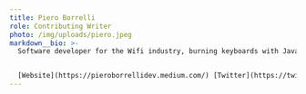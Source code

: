 ```yaml
---
title: Piero Borrelli
role: Contributing Writer
photo: /img/uploads/piero.jpeg
markdown__bio: >-
  Software developer for the Wifi industry, burning keyboards with JavaScript.


  [Website](https://pieroborrellidev.medium.com/) [Twitter](https://twitter.com/BorrelliDev)
---
```

